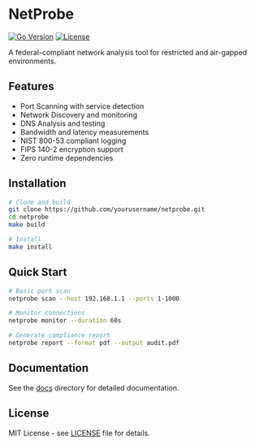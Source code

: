 # NetProbe

[![Go Version](https://img.shields.io/badge/go-1.21+-blue.svg)](https://golang.org)
[![License](https://img.shields.io/badge/license-MIT-green.svg)](LICENSE)

A federal-compliant network analysis tool for restricted and air-gapped environments.

## Features

- Port Scanning with service detection
- Network Discovery and monitoring
- DNS Analysis and testing
- Bandwidth and latency measurements
- NIST 800-53 compliant logging
- FIPS 140-2 encryption support
- Zero runtime dependencies

## Installation

```bash
# Clone and build
git clone https://github.com/yourusername/netprobe.git
cd netprobe
make build

# Install
make install
```

## Quick Start

```bash
# Basic port scan
netprobe scan --host 192.168.1.1 --ports 1-1000

# Monitor connections
netprobe monitor --duration 60s

# Generate compliance report
netprobe report --format pdf --output audit.pdf
```

## Documentation

See the [docs](docs/) directory for detailed documentation.

## License

MIT License - see [LICENSE](LICENSE) file for details.

